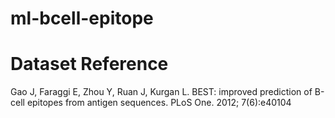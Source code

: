 # ml-bcell-epitope

# Dataset Reference
Gao J, Faraggi E, Zhou Y, Ruan J, Kurgan L. BEST: improved prediction of B-cell epitopes from antigen sequences. PLoS One. 2012; 7(6):e40104